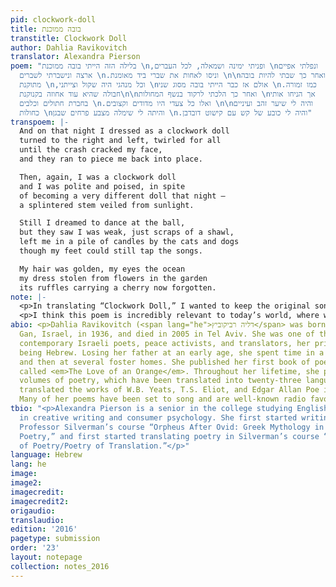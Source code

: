 ```yaml
---
pid: clockwork-doll
title: בובה ממוכנת
transtitle: Clockwork Doll
author: Dahlia Ravikovitch
translator: Alexandra Pierson
poem: "בלילה הזה הייתי בובה ממוכנת \n,ופניתי ימינה ושמאלה, לכל העברים \nונפלתי אפיים
  ארצה ונישברתי לשברים \n.וניסו לאחות את שברי ביד מאומנת \n\nואחר כך שבתי להיות בובה
  מתוקנת \n,וכל מנהגי היה שקול וצייתני \nאולם אז כבר הייתי בובה מסוג שני \n.כמו זמורה
  חבולה שהיא עוד אחוזה בקנוקנת\n\nואחר כך הלכתי לרקוד בנשף המחולות \nאך הניחו אותי
  בחברת חתולים וכלבים \n.ואלו כל צעדי היו מדודים וקצובים \n\nוהיה לי שיער זהב ועיניים
  כחולות \nוהיתה לי שימלה מצבע פרחים שבגן \n.והיה לי כובע של קש עם קישוט דובדבן"
transpoem: |-
  And on that night I dressed as a clockwork doll
  turned to the right and left, twirled for all
  until the crash cracked my face,
  and they ran to piece me back into place.

  Then, again, I was a clockwork doll
  and I was polite and poised, in spite
  of becoming a very different doll that night —
  a splintered stem veiled from sunlight.

  Still I dreamed to dance at the ball,
  but they saw I was weak, just scraps of a shawl,
  left me in a pile of candles by the cats and dogs
  though my feet could still tap the songs.

  My hair was golden, my eyes the ocean
  my dress stolen from flowers in the garden
  its ruffles carrying a cherry now forgotten.
note: |-
  <p>In translating “Clockwork Doll,” I wanted to keep the original sonnet’s essential theme of losing oneself, along with its beautiful imagery. In order to heighten the mythical and fantastical elements of the poem, I chose to add some internal rhyme in place of the original’s end rhymes, especially in the last stanza of the work. I also wished to make a few of the images new. Instead of literally translating that the doll’s hat is decorated with a cherry, I chose to say that the doll has a cherry in its dress. To me, a dress carrying “a cherry” in “its ruffles” expresses a piece of humanity the doll still has tucked away somewhere.</p>
  <p>I think this poem is incredibly relevant to today’s world, where we can all at times feel like clockwork dolls, moving through the motions and sometimes falling on our faces.</p>
abio: <p>Dahlia Ravikovitch (<span lang="he">דליה רביקוביץ</span> was born in Ramat
  Gan, Israel, in 1936, and died in 2005 in Tel Aviv. She was one of the most well-known
  contemporary Israeli poets, peace activists, and translators, her primary language
  being Hebrew. Losing her father at an early age, she spent time in a <em>kibbutz</em>
  and then at several foster homes. She published her first book of poetry in 1959,
  called <em>The Love of an Orange</em>. Throughout her lifetime, she published ten
  volumes of poetry, which have been translated into twenty-three languages. She also
  translated the works of W.B. Yeats, T.S. Eliot, and Edgar Allan Poe into Hebrew.
  Many of her poems have been set to song and are well-known radio favorites in Israel.</p>
tbio: "<p>Alexandra Pierson is a senior in the college studying English with concentrations
  in creative writing and consumer psychology. She first started writing poetry in
  Professor Silverman’s course “Orpheus After Ovid: Greek Mythology in Contemporary
  Poetry,” and first started translating poetry in Silverman’s course “Translation
  of Poetry/Poetry of Translation.”</p>"
language: Hebrew
lang: he
image:
image2:
imagecredit:
imagecredit2:
origaudio:
translaudio:
edition: '2016'
pagetype: submission
order: '23'
layout: notepage
collection: notes_2016
---
```

